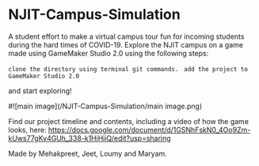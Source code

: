 # NJIT-Campus-Simulation
A student effort to make a virtual campus tour fun for incoming students during the hard times of COVID-19.
Explore the NJIT campus on a game made using GameMaker Studio 2.0 using the following steps:

``clone the directory using terminal git commands. ``
``add the project to GameMaker Studio 2.0 ``

and start exploring!

#![main  image](/NJIT-Campus-Simulation/main image.png)

Find our project timeline and contents, including a video of how the game looks, here:
https://docs.google.com/document/d/1GSNhFskN0_4Oo9Zm-kUws77gKy4GUh_338-k1HiHiiQ/edit?usp=sharing

Made by Mehakpreet, Jeet, Loumy and Maryam.
